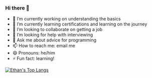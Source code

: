 ### Hi there 👋
- 🔭 I’m currently working on understanding the basics
- 🌱 I’m currently learning certifications and learning on the journey
- 👯 I’m looking to collaborate on getting a job
- 🤔 I’m looking for help with interviewing
- 💬 Ask me about advice for programming
- 📫 How to reach me: email me
- 😄 Pronouns: he/him
- ⚡ Fun fact: learning!

[![Ethan's Top Langs](https://github-readme-stats.vercel.app/api/top-langs/?username=ethanAthompson&layout=donut)](https://github.com/anuraghazra/github-readme-stats)
